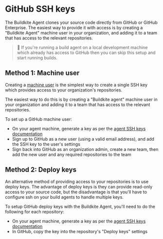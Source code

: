 # GitHub SSH keys

The Buildkite Agent clones your source code directly from GitHub or GitHub Enterprise. The easiest way to provide it with access is by creating a "Buildkite Agent" machine user in your organization, and adding it to a team that has access to the relevant repositories.

> 📘
> If you're running a build agent on a local development machine which already has access to GitHub then you can skip this setup and start running builds.

## Method 1: Machine user

Creating a [machine user](https://docs.github.com/en/authentication/connecting-to-github-with-ssh/managing-deploy-keys#machine-users) is the simplest way to create a single SSH key which provides access to your organization's repositories.

The easiest way to do this is by creating a "Buildkite agent" machine user in your organization and adding it to a team that has access to the relevant repositories.

To set up a GitHub machine user:

* On your agent machine, generate a key as per the [agent SSH keys documentation](/docs/agent/v3/ssh-keys#creating-a-single-ssh-key)
* Sign up to GitHub as a new user (using a valid email address), and add the SSH key to the user's settings
* Sign back into GitHub as an organization admin, create a new team, then add the new user and any required repositories to the team

## Method 2: Deploy keys

An alternative method of providing access to your repositories is to use deploy keys. The advantage of deploy keys is they can provide read-only access to your source code, but the disadvantage is that you'll have to configure ssh on your build agents to handle multiple keys.

To setup GitHub deploy keys with the Buildkite Agent, you'll need to do the following for each repository:

* On your agent machine, generate a key as per the
[agent SSH keys documentation](/docs/agent/v3/ssh-keys#creating-multiple-ssh-keys)
* In GitHub, copy the key into the repository's "Deploy keys" settings
